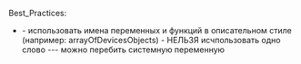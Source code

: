 Best_Practices:
 
- <naming> - использовать имена переменных и функций в описательном стиле (например: arrayOfDevicesObjects) - НЕЛЬЗЯ исчпользовать одно слово --- можно перебить системную переменную


